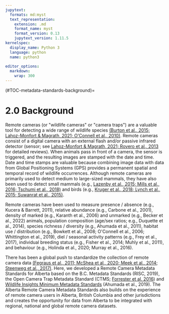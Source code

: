 ```yaml
---
jupytext:
  formats: md:myst
  text_representation:
    extension: .md
    format_name: myst
    format_version: 0.13
    jupytext_version: 1.11.5
kernelspec:
  display_name: Python 3
  language: python
  name: python3
  
editor_options: 
  markdown: 
    wrap: 300
---
```

(#TOC-metadata-standards-background)=
# 2.0 Background

Remote cameras (or "wildlife cameras" or "camera traps") are a valuable tool for detecting a wide range of wildlife species [(Burton et al., 2015; Lahoz-Monfort & Magrath, 2021; O'Connell et al., 2010)](https://www.zotero.org/google-docs/?dLxCxp). Remote cameras consist of a digital camera with an external flash and/or passive infrared detector (sensor; see [Lahoz-Monfort & Magrath, 2021; Rovero et al., 2013](https://www.zotero.org/google-docs/?PtXPPC) for detailed reviews). When animals pass in front of a camera, the sensor is triggered, and the resulting images are stamped with the date and time. Date and time stamps are valuable because combining image data with data from Global Positioning Systems (GPS) provides a permanent spatial and temporal record of wildlife occurrences. Although remote cameras are primarily used to detect medium to large-sized mammals, they have also been used to detect small mammals (e.g., [Lazenby et al., 2015; Mills et al., 2016; Tschumi et al., 2018)](https://www.zotero.org/google-docs/?E77ds3) and birds (e.g., [Kruger et al., 2018; Lynch et al., 2015; Suwanrat et al., 2015)](https://www.zotero.org/google-docs/?qutyyR).

Remote cameras have been used to measure presence / absence (e.g., Kucera & Barrett, 2011), relative abundance (e.g., Carbone et al., 2001), density of marked (e.g., Karanth et al., 2006) and unmarked (e.g., Becker et al., 2022) animals, population composition (age/sex ratios; e.g., Duquette et al., 2014), species richness / diversity (e.g., Ahumada et al., 2011), habitat use / distribution (e.g., Bowkett et al., 2008; O'Connell et al., 2006; Whittington et al., 2019), diel / seasonal activity patterns (e.g., Frey et al., 2017), individual breeding status (e.g., Fisher et al., 2014; Muhly et al., 2011), and behaviour (e.g., Holinda et al., 2020; Murray et al., 2016).

There has been a global push to standardize the collection of remote camera data [(Fegraus et al., 2011; McShea et al., 2020; Meek et al., 2014; Steenweg et al., 2017)](https://www.zotero.org/google-docs/?roBrum). Here, we developed a Remote Camera Metadata Standards for Alberta based on the B.C. Metadata Standards (RISC, 2019), the Open Camera Trap Metadata Standard (CTMS; [Forrester et al. 2016](https://www.zotero.org/google-docs/?m8Tj1U)) and [Wildlife Insights Minimum Metadata Standards](https://docs.google.com/spreadsheets/d/1Jg-WybmVeGlWGrbPpwuwJCgranOV1r3M_LrzELttfK0/edit#gid=412365965) (Ahumada et al., 2019). The Alberta Remote Camera Metadata Standards also builds on the experience of remote camera users in Alberta, British Columbia and other jurisdictions and creates the opportunity for data from Alberta to be integrated with regional, national and global remote camera datasets.
